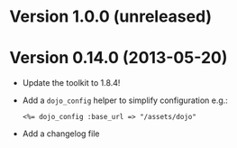 # Version 1.0.0 (unreleased)

# Version 0.14.0 (2013-05-20)

* Update the toolkit to 1.8.4!

* Add a `dojo_config` helper to simplify configuration e.g.:

  ~~~erb
  <%= dojo_config :base_url => "/assets/dojo"
  ~~~

* Add a changelog file
